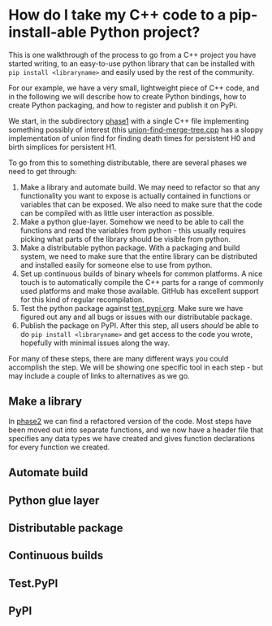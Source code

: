 # How do I take my C++ code to a pip-install-able Python project?

This is one walkthrough of the process to go from a C++ project you have started writing, to an easy-to-use python library that can be installed with `pip install <libraryname>` and easily used by the rest of the community.

For our example, we have a very small, lightweight piece of C++ code, and in the following we will describe how to create Python bindings, how to create Python packaging, and how to register and publish it on PyPi.

We start, in the subdirectory [phase1](phase1/) with a single C++ file implementing something possibly of interest (this [union-find-merge-tree.cpp](phase1/union-find-merge-tree.cpp) has a sloppy implementation of union find for finding death times for persistent H0 and birth simplices for persistent H1.

To go from this to something distributable, there are several phases we need to get through:

1. Make a library and automate build. We may need to refactor so that any functionality you want to expose is actually contained in functions or variables that can be exposed. We also need to make sure that the code can be compiled with as little user interaction as possible.
2. Make a python glue-layer. Somehow we need to be able to call the functions and read the variables from python - this usually requires picking what parts of the library should be visible from python.
3. Make a distributable python package. With a packaging and build system, we need to make sure that the entire library can be distributed and installed easily for someone else to use from python.
4. Set up continuous builds of binary wheels for common platforms. A nice touch is to automatically compile the C++ parts for a range of commonly used platforms and make those available. GitHub has excellent support for this kind of regular recompilation.
5. Test the python package against [test.pypi.org](test.pypi.org). Make sure we have figured out any and all bugs or issues with our distributable package.
6. Publish the package on PyPI. After this step, all users _should_ be able to do `pip install <libraryname>` and get access to the code you wrote, hopefully with minimal issues along the way.

For many of these steps, there are many different ways you could accomplish the step. We will be showing one specific tool in each step - but may include a couple of links to alternatives as we go.

## Make a library

In [phase2](phase2/) we can find a refactored version of the code. Most steps have been moved out into separate functions, and we now have a header file that specifies any data types we have created and gives function declarations for every function we created.

## Automate build



## Python glue layer

## Distributable package

## Continuous builds

## Test.PyPI

## PyPI

